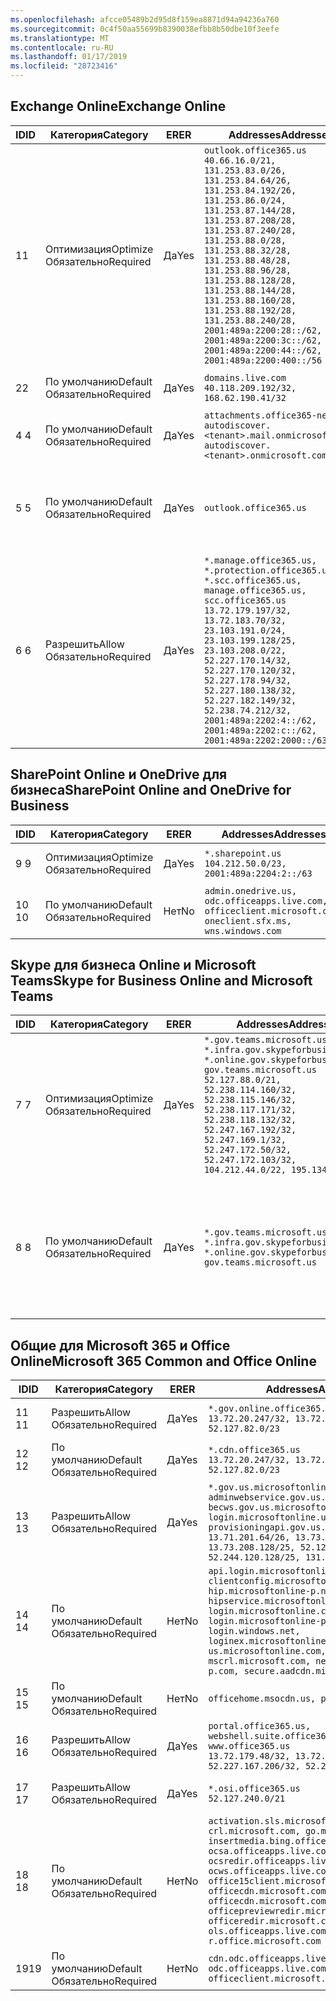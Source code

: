 ```yaml
---
ms.openlocfilehash: afcce05489b2d95d8f159ea8871d94a94236a760
ms.sourcegitcommit: 0c4f50aa55699b8390038efbb8b50dbe10f3eefe
ms.translationtype: MT
ms.contentlocale: ru-RU
ms.lasthandoff: 01/17/2019
ms.locfileid: "28723416"
---
```

<!--THIS FILE IS AUTOMATICALLY GENERATED. MANUAL CHANGES WILL BE OVERWRITTEN.-->
<!--Please contact the Office 365 Endpoints team with any questions.-->
<!--USGovGCCHigh endpoints version 2019011701-->
<!--File generated 2019-01-17 11:00:17.2215-->

## <a name="exchange-online"></a><span data-ttu-id="2b4cf-101">Exchange Online</span><span class="sxs-lookup"><span data-stu-id="2b4cf-101">Exchange Online</span></span>

<span data-ttu-id="2b4cf-102">ID</span><span class="sxs-lookup"><span data-stu-id="2b4cf-102">ID</span></span> | <span data-ttu-id="2b4cf-103">Категория</span><span class="sxs-lookup"><span data-stu-id="2b4cf-103">Category</span></span> | <span data-ttu-id="2b4cf-104">ER</span><span class="sxs-lookup"><span data-stu-id="2b4cf-104">ER</span></span> | <span data-ttu-id="2b4cf-105">Addresses</span><span class="sxs-lookup"><span data-stu-id="2b4cf-105">Addresses</span></span> | <span data-ttu-id="2b4cf-106">Порты</span><span class="sxs-lookup"><span data-stu-id="2b4cf-106">Ports</span></span>
-- | -------------------- | --- | ------------------------------------------------------------------------------------------------------------------------------------------------------------------------------------------------------------------------------------------------------------------------------------------------------------------------------------------------------------------------------------------------------------------------------------------------ | -------------------------------
<span data-ttu-id="2b4cf-107">1</span><span class="sxs-lookup"><span data-stu-id="2b4cf-107">1</span></span> | <span data-ttu-id="2b4cf-108">Оптимизация</span><span class="sxs-lookup"><span data-stu-id="2b4cf-108">Optimize</span></span><BR><span data-ttu-id="2b4cf-109">Обязательно</span><span class="sxs-lookup"><span data-stu-id="2b4cf-109">Required</span></span> | <span data-ttu-id="2b4cf-110">Да</span><span class="sxs-lookup"><span data-stu-id="2b4cf-110">Yes</span></span> | `outlook.office365.us`<BR>`40.66.16.0/21, 131.253.83.0/26, 131.253.84.64/26, 131.253.84.192/26, 131.253.86.0/24, 131.253.87.144/28, 131.253.87.208/28, 131.253.87.240/28, 131.253.88.0/28, 131.253.88.32/28, 131.253.88.48/28, 131.253.88.96/28, 131.253.88.128/28, 131.253.88.144/28, 131.253.88.160/28, 131.253.88.192/28, 131.253.88.240/28, 2001:489a:2200:28::/62, 2001:489a:2200:3c::/62, 2001:489a:2200:44::/62, 2001:489a:2200:400::/56` | <span data-ttu-id="2b4cf-111">**TCP:** 443, 80</span><span class="sxs-lookup"><span data-stu-id="2b4cf-111">**TCP:** 443, 80</span></span>
<span data-ttu-id="2b4cf-112">2</span><span class="sxs-lookup"><span data-stu-id="2b4cf-112">2</span></span> | <span data-ttu-id="2b4cf-113">По умолчанию</span><span class="sxs-lookup"><span data-stu-id="2b4cf-113">Default</span></span><BR><span data-ttu-id="2b4cf-114">Обязательно</span><span class="sxs-lookup"><span data-stu-id="2b4cf-114">Required</span></span> | <span data-ttu-id="2b4cf-115">Да</span><span class="sxs-lookup"><span data-stu-id="2b4cf-115">Yes</span></span> | `domains.live.com`<BR>`40.118.209.192/32, 168.62.190.41/32` | <span data-ttu-id="2b4cf-116">**TCP:** 443, 80</span><span class="sxs-lookup"><span data-stu-id="2b4cf-116">**TCP:** 443, 80</span></span>
<span data-ttu-id="2b4cf-117">4 </span><span class="sxs-lookup"><span data-stu-id="2b4cf-117">4</span></span> | <span data-ttu-id="2b4cf-118">По умолчанию</span><span class="sxs-lookup"><span data-stu-id="2b4cf-118">Default</span></span><BR><span data-ttu-id="2b4cf-119">Обязательно</span><span class="sxs-lookup"><span data-stu-id="2b4cf-119">Required</span></span> | <span data-ttu-id="2b4cf-120">Да</span><span class="sxs-lookup"><span data-stu-id="2b4cf-120">Yes</span></span> | `attachments.office365-net.us, autodiscover.<tenant>.mail.onmicrosoft.com, autodiscover.<tenant>.onmicrosoft.com` | <span data-ttu-id="2b4cf-121">**TCP:** 443, 80</span><span class="sxs-lookup"><span data-stu-id="2b4cf-121">**TCP:** 443, 80</span></span>
<span data-ttu-id="2b4cf-122">5 </span><span class="sxs-lookup"><span data-stu-id="2b4cf-122">5</span></span> | <span data-ttu-id="2b4cf-123">По умолчанию</span><span class="sxs-lookup"><span data-stu-id="2b4cf-123">Default</span></span><BR><span data-ttu-id="2b4cf-124">Обязательно</span><span class="sxs-lookup"><span data-stu-id="2b4cf-124">Required</span></span> | <span data-ttu-id="2b4cf-125">Да</span><span class="sxs-lookup"><span data-stu-id="2b4cf-125">Yes</span></span> | `outlook.office365.us` | <span data-ttu-id="2b4cf-126">**TCP:** 143, 25, 587, 993, 995</span><span class="sxs-lookup"><span data-stu-id="2b4cf-126">**TCP:** 143, 25, 587, 993, 995</span></span>
<span data-ttu-id="2b4cf-127">6 </span><span class="sxs-lookup"><span data-stu-id="2b4cf-127">6</span></span> | <span data-ttu-id="2b4cf-128">Разрешить</span><span class="sxs-lookup"><span data-stu-id="2b4cf-128">Allow</span></span><BR><span data-ttu-id="2b4cf-129">Обязательно</span><span class="sxs-lookup"><span data-stu-id="2b4cf-129">Required</span></span> | <span data-ttu-id="2b4cf-130">Да</span><span class="sxs-lookup"><span data-stu-id="2b4cf-130">Yes</span></span> | `*.manage.office365.us, *.protection.office365.us, *.scc.office365.us, manage.office365.us, scc.office365.us`<BR>`13.72.179.197/32, 13.72.183.70/32, 23.103.191.0/24, 23.103.199.128/25, 23.103.208.0/22, 52.227.170.14/32, 52.227.170.120/32, 52.227.178.94/32, 52.227.180.138/32, 52.227.182.149/32, 52.238.74.212/32, 2001:489a:2202:4::/62, 2001:489a:2202:c::/62, 2001:489a:2202:2000::/63` | <span data-ttu-id="2b4cf-131">**TCP:** 25, 443</span><span class="sxs-lookup"><span data-stu-id="2b4cf-131">**TCP:** 25, 443</span></span>

## <a name="sharepoint-online-and-onedrive-for-business"></a><span data-ttu-id="2b4cf-132">SharePoint Online и OneDrive для бизнеса</span><span class="sxs-lookup"><span data-stu-id="2b4cf-132">SharePoint Online and OneDrive for Business</span></span>

<span data-ttu-id="2b4cf-133">ID</span><span class="sxs-lookup"><span data-stu-id="2b4cf-133">ID</span></span> | <span data-ttu-id="2b4cf-134">Категория</span><span class="sxs-lookup"><span data-stu-id="2b4cf-134">Category</span></span> | <span data-ttu-id="2b4cf-135">ER</span><span class="sxs-lookup"><span data-stu-id="2b4cf-135">ER</span></span> | <span data-ttu-id="2b4cf-136">Addresses</span><span class="sxs-lookup"><span data-stu-id="2b4cf-136">Addresses</span></span> | <span data-ttu-id="2b4cf-137">Порты</span><span class="sxs-lookup"><span data-stu-id="2b4cf-137">Ports</span></span>
-- | -------------------- | --- | ----------------------------------------------------------------------------------------------------------- | ----------------
<span data-ttu-id="2b4cf-138">9 </span><span class="sxs-lookup"><span data-stu-id="2b4cf-138">9</span></span> | <span data-ttu-id="2b4cf-139">Оптимизация</span><span class="sxs-lookup"><span data-stu-id="2b4cf-139">Optimize</span></span><BR><span data-ttu-id="2b4cf-140">Обязательно</span><span class="sxs-lookup"><span data-stu-id="2b4cf-140">Required</span></span> | <span data-ttu-id="2b4cf-141">Да</span><span class="sxs-lookup"><span data-stu-id="2b4cf-141">Yes</span></span> | `*.sharepoint.us`<BR>`104.212.50.0/23, 2001:489a:2204:2::/63` | <span data-ttu-id="2b4cf-142">**TCP:** 443, 80</span><span class="sxs-lookup"><span data-stu-id="2b4cf-142">**TCP:** 443, 80</span></span>
<span data-ttu-id="2b4cf-143">10 </span><span class="sxs-lookup"><span data-stu-id="2b4cf-143">10</span></span> | <span data-ttu-id="2b4cf-144">По умолчанию</span><span class="sxs-lookup"><span data-stu-id="2b4cf-144">Default</span></span><BR><span data-ttu-id="2b4cf-145">Обязательно</span><span class="sxs-lookup"><span data-stu-id="2b4cf-145">Required</span></span> | <span data-ttu-id="2b4cf-146">Нет</span><span class="sxs-lookup"><span data-stu-id="2b4cf-146">No</span></span> | `admin.onedrive.us, odc.officeapps.live.com, officeclient.microsoft.com, oneclient.sfx.ms, wns.windows.com` | <span data-ttu-id="2b4cf-147">**TCP:** 443, 80</span><span class="sxs-lookup"><span data-stu-id="2b4cf-147">**TCP:** 443, 80</span></span>

## <a name="skype-for-business-online-and-microsoft-teams"></a><span data-ttu-id="2b4cf-148">Skype для бизнеса Online и Microsoft Teams</span><span class="sxs-lookup"><span data-stu-id="2b4cf-148">Skype for Business Online and Microsoft Teams</span></span>

<span data-ttu-id="2b4cf-149">ID</span><span class="sxs-lookup"><span data-stu-id="2b4cf-149">ID</span></span> | <span data-ttu-id="2b4cf-150">Категория</span><span class="sxs-lookup"><span data-stu-id="2b4cf-150">Category</span></span> | <span data-ttu-id="2b4cf-151">ER</span><span class="sxs-lookup"><span data-stu-id="2b4cf-151">ER</span></span> | <span data-ttu-id="2b4cf-152">Addresses</span><span class="sxs-lookup"><span data-stu-id="2b4cf-152">Addresses</span></span> | <span data-ttu-id="2b4cf-153">Порты</span><span class="sxs-lookup"><span data-stu-id="2b4cf-153">Ports</span></span>
-- | -------------------- | --- | --------------------------------------------------------------------------------------------------------------------------------------------------------------------------------------------------------------------------------------------------------------------------------------------------------------------------------- | --------------------------------------------------
<span data-ttu-id="2b4cf-154">7 </span><span class="sxs-lookup"><span data-stu-id="2b4cf-154">7</span></span> | <span data-ttu-id="2b4cf-155">Оптимизация</span><span class="sxs-lookup"><span data-stu-id="2b4cf-155">Optimize</span></span><BR><span data-ttu-id="2b4cf-156">Обязательно</span><span class="sxs-lookup"><span data-stu-id="2b4cf-156">Required</span></span> | <span data-ttu-id="2b4cf-157">Да</span><span class="sxs-lookup"><span data-stu-id="2b4cf-157">Yes</span></span> | `*.gov.teams.microsoft.us, *.infra.gov.skypeforbusiness.us, *.online.gov.skypeforbusiness.us, gov.teams.microsoft.us`<BR>`52.127.88.0/21, 52.238.114.160/32, 52.238.115.146/32, 52.238.117.171/32, 52.238.118.132/32, 52.247.167.192/32, 52.247.169.1/32, 52.247.172.50/32, 52.247.172.103/32, 104.212.44.0/22, 195.134.228.0/22` | <span data-ttu-id="2b4cf-158">**TCP:** 443, 80</span><span class="sxs-lookup"><span data-stu-id="2b4cf-158">**TCP:** 443, 80</span></span><BR><span data-ttu-id="2b4cf-159">**UDP:** 3478</span><span class="sxs-lookup"><span data-stu-id="2b4cf-159">**UDP:** 3478</span></span>
<span data-ttu-id="2b4cf-160">8 </span><span class="sxs-lookup"><span data-stu-id="2b4cf-160">8</span></span> | <span data-ttu-id="2b4cf-161">По умолчанию</span><span class="sxs-lookup"><span data-stu-id="2b4cf-161">Default</span></span><BR><span data-ttu-id="2b4cf-162">Обязательно</span><span class="sxs-lookup"><span data-stu-id="2b4cf-162">Required</span></span> | <span data-ttu-id="2b4cf-163">Да</span><span class="sxs-lookup"><span data-stu-id="2b4cf-163">Yes</span></span> | `*.gov.teams.microsoft.us, *.infra.gov.skypeforbusiness.us, *.online.gov.skypeforbusiness.us, gov.teams.microsoft.us` | <span data-ttu-id="2b4cf-164">**TCP:** 5061, 50000–59999</span><span class="sxs-lookup"><span data-stu-id="2b4cf-164">**TCP:** 5061, 50000-59999</span></span><BR><span data-ttu-id="2b4cf-165">**UDP:** 50000–59999</span><span class="sxs-lookup"><span data-stu-id="2b4cf-165">**UDP:** 50000-59999</span></span>

## <a name="microsoft-365-common-and-office-online"></a><span data-ttu-id="2b4cf-166">Общие для Microsoft 365 и Office Online</span><span class="sxs-lookup"><span data-stu-id="2b4cf-166">Microsoft 365 Common and Office Online</span></span>

<span data-ttu-id="2b4cf-167">ID</span><span class="sxs-lookup"><span data-stu-id="2b4cf-167">ID</span></span> | <span data-ttu-id="2b4cf-168">Категория</span><span class="sxs-lookup"><span data-stu-id="2b4cf-168">Category</span></span> | <span data-ttu-id="2b4cf-169">ER</span><span class="sxs-lookup"><span data-stu-id="2b4cf-169">ER</span></span> | <span data-ttu-id="2b4cf-170">Addresses</span><span class="sxs-lookup"><span data-stu-id="2b4cf-170">Addresses</span></span> | <span data-ttu-id="2b4cf-171">Порты</span><span class="sxs-lookup"><span data-stu-id="2b4cf-171">Ports</span></span>
-- | ------------------- | --- | ---------------------------------------------------------------------------------------------------------------------------------------------------------------------------------------------------------------------------------------------------------------------------------------------------------------------------------------------------------------------------------------------- | ----------------
<span data-ttu-id="2b4cf-172">11 </span><span class="sxs-lookup"><span data-stu-id="2b4cf-172">11</span></span> | <span data-ttu-id="2b4cf-173">Разрешить</span><span class="sxs-lookup"><span data-stu-id="2b4cf-173">Allow</span></span><BR><span data-ttu-id="2b4cf-174">Обязательно</span><span class="sxs-lookup"><span data-stu-id="2b4cf-174">Required</span></span> | <span data-ttu-id="2b4cf-175">Да</span><span class="sxs-lookup"><span data-stu-id="2b4cf-175">Yes</span></span> | `*.gov.online.office365.us`<BR>`13.72.20.247/32, 13.72.185.126/32, 52.127.82.0/23` | <span data-ttu-id="2b4cf-176">**TCP:** 443</span><span class="sxs-lookup"><span data-stu-id="2b4cf-176">**TCP:** 443</span></span>
<span data-ttu-id="2b4cf-177">12 </span><span class="sxs-lookup"><span data-stu-id="2b4cf-177">12</span></span> | <span data-ttu-id="2b4cf-178">По умолчанию</span><span class="sxs-lookup"><span data-stu-id="2b4cf-178">Default</span></span><BR><span data-ttu-id="2b4cf-179">Обязательно</span><span class="sxs-lookup"><span data-stu-id="2b4cf-179">Required</span></span> | <span data-ttu-id="2b4cf-180">Да</span><span class="sxs-lookup"><span data-stu-id="2b4cf-180">Yes</span></span> | `*.cdn.office365.us`<BR>`13.72.20.247/32, 13.72.185.126/32, 52.127.82.0/23` | <span data-ttu-id="2b4cf-181">**TCP:** 443</span><span class="sxs-lookup"><span data-stu-id="2b4cf-181">**TCP:** 443</span></span>
<span data-ttu-id="2b4cf-182">13 </span><span class="sxs-lookup"><span data-stu-id="2b4cf-182">13</span></span> | <span data-ttu-id="2b4cf-183">Разрешить</span><span class="sxs-lookup"><span data-stu-id="2b4cf-183">Allow</span></span><BR><span data-ttu-id="2b4cf-184">Обязательно</span><span class="sxs-lookup"><span data-stu-id="2b4cf-184">Required</span></span> | <span data-ttu-id="2b4cf-185">Да</span><span class="sxs-lookup"><span data-stu-id="2b4cf-185">Yes</span></span> | `*.gov.us.microsoftonline.com, adminwebservice.gov.us.microsoftonline.com, becws.gov.us.microsoftonline.com, login.microsoftonline.us, provisioningapi.gov.us.microsoftonline.com`<BR>`13.71.201.64/26, 13.73.64.64/26, 13.73.208.128/25, 52.126.194.0/23, 52.244.120.128/25, 131.253.120.0/24` | <span data-ttu-id="2b4cf-186">**TCP:** 443</span><span class="sxs-lookup"><span data-stu-id="2b4cf-186">**TCP:** 443</span></span>
<span data-ttu-id="2b4cf-187">14 </span><span class="sxs-lookup"><span data-stu-id="2b4cf-187">14</span></span> | <span data-ttu-id="2b4cf-188">По умолчанию</span><span class="sxs-lookup"><span data-stu-id="2b4cf-188">Default</span></span><BR><span data-ttu-id="2b4cf-189">Обязательно</span><span class="sxs-lookup"><span data-stu-id="2b4cf-189">Required</span></span> | <span data-ttu-id="2b4cf-190">Нет</span><span class="sxs-lookup"><span data-stu-id="2b4cf-190">No</span></span> | `api.login.microsoftonline.com, clientconfig.microsoftonline-p.net, hip.microsoftonline-p.net, hipservice.microsoftonline.com, login.microsoftonline.com, login.microsoftonline-p.com, login.windows.net, loginex.microsoftonline.com, login-us.microsoftonline.com, mscrl.microsoft.com, nexus.microsoftonline-p.com, secure.aadcdn.microsoftonline-p.com` | <span data-ttu-id="2b4cf-191">**TCP:** 443</span><span class="sxs-lookup"><span data-stu-id="2b4cf-191">**TCP:** 443</span></span>
<span data-ttu-id="2b4cf-192">15 </span><span class="sxs-lookup"><span data-stu-id="2b4cf-192">15</span></span> | <span data-ttu-id="2b4cf-193">По умолчанию</span><span class="sxs-lookup"><span data-stu-id="2b4cf-193">Default</span></span><BR><span data-ttu-id="2b4cf-194">Обязательно</span><span class="sxs-lookup"><span data-stu-id="2b4cf-194">Required</span></span> | <span data-ttu-id="2b4cf-195">Нет</span><span class="sxs-lookup"><span data-stu-id="2b4cf-195">No</span></span> | `officehome.msocdn.us, prod.msocdn.us` | <span data-ttu-id="2b4cf-196">**TCP:** 443, 80</span><span class="sxs-lookup"><span data-stu-id="2b4cf-196">**TCP:** 443, 80</span></span>
<span data-ttu-id="2b4cf-197">16 </span><span class="sxs-lookup"><span data-stu-id="2b4cf-197">16</span></span> | <span data-ttu-id="2b4cf-198">Разрешить</span><span class="sxs-lookup"><span data-stu-id="2b4cf-198">Allow</span></span><BR><span data-ttu-id="2b4cf-199">Обязательно</span><span class="sxs-lookup"><span data-stu-id="2b4cf-199">Required</span></span> | <span data-ttu-id="2b4cf-200">Да</span><span class="sxs-lookup"><span data-stu-id="2b4cf-200">Yes</span></span> | `portal.office365.us, webshell.suite.office365.us, www.office365.us`<BR>`13.72.179.48/32, 13.72.188.8/32, 52.227.167.206/32, 52.227.170.242/32` | <span data-ttu-id="2b4cf-201">**TCP:** 443, 80</span><span class="sxs-lookup"><span data-stu-id="2b4cf-201">**TCP:** 443, 80</span></span>
<span data-ttu-id="2b4cf-202">17 </span><span class="sxs-lookup"><span data-stu-id="2b4cf-202">17</span></span> | <span data-ttu-id="2b4cf-203">Разрешить</span><span class="sxs-lookup"><span data-stu-id="2b4cf-203">Allow</span></span><BR><span data-ttu-id="2b4cf-204">Обязательно</span><span class="sxs-lookup"><span data-stu-id="2b4cf-204">Required</span></span> | <span data-ttu-id="2b4cf-205">Да</span><span class="sxs-lookup"><span data-stu-id="2b4cf-205">Yes</span></span> | `*.osi.office365.us`<BR>`52.127.240.0/21` | <span data-ttu-id="2b4cf-206">**TCP:** 443</span><span class="sxs-lookup"><span data-stu-id="2b4cf-206">**TCP:** 443</span></span>
<span data-ttu-id="2b4cf-207">18 </span><span class="sxs-lookup"><span data-stu-id="2b4cf-207">18</span></span> | <span data-ttu-id="2b4cf-208">По умолчанию</span><span class="sxs-lookup"><span data-stu-id="2b4cf-208">Default</span></span><BR><span data-ttu-id="2b4cf-209">Обязательно</span><span class="sxs-lookup"><span data-stu-id="2b4cf-209">Required</span></span> | <span data-ttu-id="2b4cf-210">Нет</span><span class="sxs-lookup"><span data-stu-id="2b4cf-210">No</span></span> | `activation.sls.microsoft.com, crl.microsoft.com, go.microsoft.com, insertmedia.bing.office.net, ocsa.officeapps.live.com, ocsredir.officeapps.live.com, ocws.officeapps.live.com, office15client.microsoft.com, officecdn.microsoft.com, officecdn.microsoft.com.edgesuite.net, officepreviewredir.microsoft.com, officeredir.microsoft.com, ols.officeapps.live.com, r.office.microsoft.com` | <span data-ttu-id="2b4cf-211">**TCP:** 443, 80</span><span class="sxs-lookup"><span data-stu-id="2b4cf-211">**TCP:** 443, 80</span></span>
<span data-ttu-id="2b4cf-212">19</span><span class="sxs-lookup"><span data-stu-id="2b4cf-212">19</span></span> | <span data-ttu-id="2b4cf-213">По умолчанию</span><span class="sxs-lookup"><span data-stu-id="2b4cf-213">Default</span></span><BR><span data-ttu-id="2b4cf-214">Обязательно</span><span class="sxs-lookup"><span data-stu-id="2b4cf-214">Required</span></span> | <span data-ttu-id="2b4cf-215">Нет</span><span class="sxs-lookup"><span data-stu-id="2b4cf-215">No</span></span> | `cdn.odc.officeapps.live.com, odc.officeapps.live.com, officeclient.microsoft.com` | <span data-ttu-id="2b4cf-216">**TCP:** 443, 80</span><span class="sxs-lookup"><span data-stu-id="2b4cf-216">**TCP:** 443, 80</span></span>
